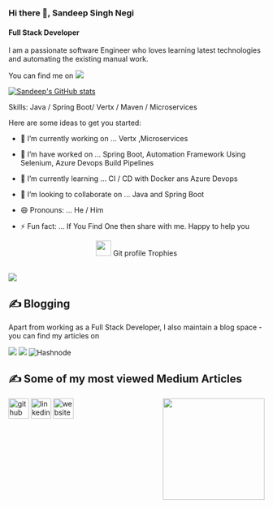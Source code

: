 ### Hi there 👋, Sandeep Singh Negi
#### Full Stack Developer

I am a passionate software Engineer who loves learning latest technologies and automating the existing manual work.

You can find me on [![](https://img.shields.io/badge/LinkedIn-blue)](https://www.linkedin.com/in/sandeepnegi1996/)

[![Sandeep's GitHub stats](https://github-readme-stats.vercel.app/api?username=sandeepnegi1996)](https://github.com/sandeepnegi1996/github-readme-stats)

Skills: Java / Spring Boot/ Vertx / Maven / Microservices

Here are some ideas to get you started:

- 🔭 I’m currently working on ...         Vertx ,Microservices

- 🔭 I’m have worked on  ...              Spring Boot, Automation Framework Using Selenium, Azure Devops Build Pipelines

- 🌱 I’m currently learning ...           CI / CD with Docker ans Azure Devops

- 👯 I’m looking to collaborate on ...   Java and Spring Boot

- 😄 Pronouns: ...                        He / Him

- ⚡ Fun fact: ...                         If You Find One then share with me. Happy to help you


<p align="center"><img src="https://media.giphy.com/media/QaMcXSekUWx7aogAUr/giphy.gif" width="30" />&nbsp;Git profile Trophies</p><br>
<img src="https://github-profile-trophy.vercel.app/?username=sandeepnegi1996&theme=gruvbox" />

## &#x270d; Blogging
Apart from working as a Full Stack Developer, I also maintain a blog space - you can find my articles on 

[![](https://img.shields.io/badge/Medium-Blogs-orange)](https://medium.com/@negi-sandeep01906)
[![](https://img.shields.io/badge/Hashbnode-Blogs-blue)](https://hashcodehub.hashnode.dev/)
![Hashnode](https://img.shields.io/badge/Hashnode-2962FF?style=for-the-badge&logo=hashnode&logoColor=white)

## &#x270d; Some of my most viewed Medium Articles 


<img align='right' src='https://media.giphy.com/media/bcKmIWkUMCjVm/giphy.gif' width='200"'>


[<img src='https://cdn.jsdelivr.net/npm/simple-icons@3.0.1/icons/github.svg' alt='github' height='40'>](https://github.com/sandeepnegi1996)  [<img src='https://cdn.jsdelivr.net/npm/simple-icons@3.0.1/icons/linkedin.svg' alt='linkedin' height='40'>](https://www.linkedin.com/in/sandeepnegi1996/)  [<img src='https://cdn.jsdelivr.net/npm/simple-icons@3.0.1/icons/icloud.svg' alt='website' height='40'>](www.hashcodehub.com)  

